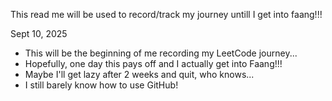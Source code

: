 This read me will be used to record/track my journey untill I get into faang!!!


Sept 10, 2025
 -  This will be the beginning of me recording my LeetCode journey...
 -  Hopefully, one day this pays off and I actually get into Faang!!!
 -  Maybe I'll get lazy after 2 weeks and quit, who knows...
 -  I still barely know how to use GitHub!
